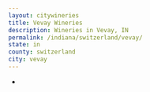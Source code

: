 ```yaml
---
layout: citywineries
title: Vevay Wineries
description: Wineries in Vevay, IN
permalink: /indiana/switzerland/vevay/
state: in
county: switzerland
city: vevay
---
```

-
